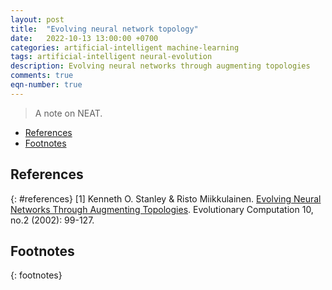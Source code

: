 ```yaml
---
layout: post
title:  "Evolving neural network topology"
date:   2022-10-13 13:00:00 +0700
categories: artificial-intelligent machine-learning
tags: artificial-intelligent neural-evolution
description: Evolving neural networks through augmenting topologies
comments: true
eqn-number: true
---
```

> A note on NEAT.

<!-- excerpt-end -->

- [References](#references)
- [Footnotes](#footnotes)

## References
{: #references}
[1] Kenneth O. Stanley & Risto Miikkulainen. [Evolving Neural Networks Through Augmenting Topologies](https://nn.cs.utexas.edu/downloads/papers/stanley.ec02.pdf). Evolutionary Computation 10, no.2 (2002): 99-127.

## Footnotes
{: footnotes}